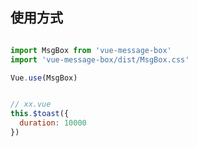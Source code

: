 ## 使用方式

```js

import MsgBox from 'vue-message-box'
import 'vue-message-box/dist/MsgBox.css'

Vue.use(MsgBox)
```

```js

// xx.vue
this.$toast({
  duration: 10000
})
```